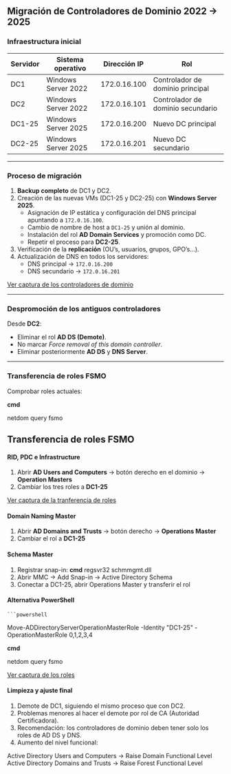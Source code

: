 ##  Migración de Controladores de Dominio 2022 → 2025

### Infraestructura inicial

| Servidor | Sistema operativo | Dirección IP | Rol |
|-----------|-------------------|---------------|-----|
| DC1 | Windows Server 2022 | 172.0.16.100 | Controlador de dominio principal |
| DC2 | Windows Server 2022 | 172.0.16.101 | Controlador de dominio secundario |
| DC1-25 | Windows Server 2025 | 172.0.16.200 | Nuevo DC principal |
| DC2-25 | Windows Server 2025 | 172.0.16.201 | Nuevo DC secundario |

---

### Proceso de migración

1. **Backup completo** de DC1 y DC2.  
2. Creación de las nuevas VMs (DC1-25 y DC2-25) con **Windows Server 2025**.  
   - Asignación de IP estática y configuración del DNS principal apuntando a `172.0.16.100`.  
   - Cambio de nombre de host a `DC1-25` y unión al dominio.  
   - Instalación del rol **AD Domain Services** y promoción como DC.  
   - Repetir el proceso para **DC2-25**.  
3. Verificación de la **replicación** (OU’s, usuarios, grupos, GPO’s…).  
4. Actualización de DNS en todos los servidores:  
   - DNS principal → `172.0.16.200`  
   - DNS secundario → `172.0.16.201`
   
[Ver captura de los controladores de dominio](../images/dcs.png)

---

### Despromoción de los antiguos controladores

Desde **DC2**:
- Eliminar el rol **AD DS (Demote)**.  
- No marcar *Force removal of this domain controller*.  
- Eliminar posteriormente **AD DS** y **DNS Server**.  

---

### Transferencia de roles FSMO

Comprobar roles actuales:

   **cmd**

netdom query fsmo

## Transferencia de roles FSMO

#### RID, PDC e Infrastructure
1. Abrir **AD Users and Computers** → botón derecho en el dominio → **Operation Masters**  
2. Cambiar los tres roles a **DC1-25**

[Ver captura de la tranferencia de roles](../images/master.png)

#### Domain Naming Master
1. Abrir **AD Domains and Trusts** → botón derecho → **Operations Master**  
2. Cambiar el rol a **DC1-25**

#### Schema Master
1. Registrar snap-in:
   **cmd**
   regsvr32 schmmgmt.dll
2. Abrir MMC → Add Snap-in → Active Directory Schema
3. Conectar a DC1-25, abrir Operations Master y transferir el rol

#### Alternativa PowerShell

	```powershell
Move-ADDirectoryServerOperationMasterRole -Identity "DC1-25" -OperationMasterRole 0,1,2,3,4

   **cmd**
	
netdom query fsmo

[Ver captura de los roles](../images/netdom2025.png)

#### Limpieza y ajuste final

1. Demote de DC1, siguiendo el mismo proceso que con DC2.
2. Problemas menores al hacer el demote por rol de CA (Autoridad Certificadora).
3. Recomendación: los controladores de dominio deben tener solo los roles de AD DS y DNS.
4. Aumento del nivel funcional:

Active Directory Users and Computers → Raise Domain Functional Level
Active Directory Domains and Trusts → Raise Forest Functional Level

